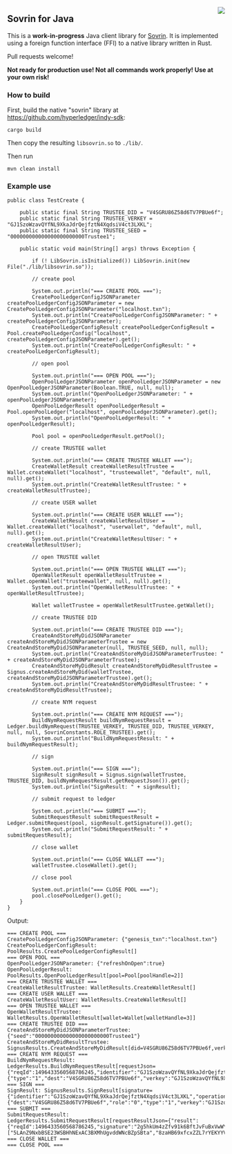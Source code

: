 <a href="https://sovrin.org/" target="_blank"><img src="https://avatars2.githubusercontent.com/u/22057628?v=3&s=50" align="right"></a>

## Sovrin for Java

This is a **work-in-progress** Java client library for [Sovrin](https://sovrin.org/). It is implemented using a foreign function interface (FFI) to a native library written in Rust.

Pull requests welcome!

**Not ready for production use! Not all commands work properly! Use at your own risk!**

### How to build

First, build the native "sovrin" library at https://github.com/hyperledger/indy-sdk:

	cargo build

Then copy the resulting `libsovrin.so` to `./lib/`.

Then run

    mvn clean install

### Example use

	public class TestCreate {
	
		public static final String TRUSTEE_DID = "V4SGRU86Z58d6TV7PBUe6f";
		public static final String TRUSTEE_VERKEY = "GJ1SzoWzavQYfNL9XkaJdrQejfztN4XqdsiV4ct3LXKL";
		public static final String TRUSTEE_SEED = "000000000000000000000000Trustee1";
	
		public static void main(String[] args) throws Exception {
	
			if (! LibSovrin.isInitialized()) LibSovrin.init(new File("./lib/libsovrin.so"));
	
			// create pool
	
			System.out.println("=== CREATE POOL ===");
			CreatePoolLedgerConfigJSONParameter createPoolLedgerConfigJSONParameter = new CreatePoolLedgerConfigJSONParameter("localhost.txn");
			System.out.println("CreatePoolLedgerConfigJSONParameter: " + createPoolLedgerConfigJSONParameter);
			CreatePoolLedgerConfigResult createPoolLedgerConfigResult = Pool.createPoolLedgerConfig("localhost", createPoolLedgerConfigJSONParameter).get();
			System.out.println("CreatePoolLedgerConfigResult: " + createPoolLedgerConfigResult);
	
			// open pool
	
			System.out.println("=== OPEN POOL ===");
			OpenPoolLedgerJSONParameter openPoolLedgerJSONParameter = new OpenPoolLedgerJSONParameter(Boolean.TRUE, null, null);
			System.out.println("OpenPoolLedgerJSONParameter: " + openPoolLedgerJSONParameter);
			OpenPoolLedgerResult openPoolLedgerResult = Pool.openPoolLedger("localhost", openPoolLedgerJSONParameter).get();
			System.out.println("OpenPoolLedgerResult: " + openPoolLedgerResult);
	
			Pool pool = openPoolLedgerResult.getPool();
	
			// create TRUSTEE wallet
	
			System.out.println("=== CREATE TRUSTEE WALLET ===");
			CreateWalletResult createWalletResultTrustee = Wallet.createWallet("localhost", "trusteewallet", "default", null, null).get();
			System.out.println("CreateWalletResultTrustee: " + createWalletResultTrustee);
	
			// create USER wallet
	
			System.out.println("=== CREATE USER WALLET ===");
			CreateWalletResult createWalletResultUser = Wallet.createWallet("localhost", "userwallet", "default", null, null).get();
			System.out.println("CreateWalletResultUser: " + createWalletResultUser);
	
			// open TRUSTEE wallet
	
			System.out.println("=== OPEN TRUSTEE WALLET ===");
			OpenWalletResult openWalletResultTrustee = Wallet.openWallet("trusteewallet", null, null).get();
			System.out.println("OpenWalletResultTrustee: " + openWalletResultTrustee);
	
			Wallet walletTrustee = openWalletResultTrustee.getWallet();
	
			// create TRUSTEE DID
	
			System.out.println("=== CREATE TRUSTEE DID ===");
			CreateAndStoreMyDidJSONParameter createAndStoreMyDidJSONParameterTrustee = new CreateAndStoreMyDidJSONParameter(null, TRUSTEE_SEED, null, null);
			System.out.println("CreateAndStoreMyDidJSONParameterTrustee: " + createAndStoreMyDidJSONParameterTrustee);
			CreateAndStoreMyDidResult createAndStoreMyDidResultTrustee = Signus.createAndStoreMyDid(walletTrustee, createAndStoreMyDidJSONParameterTrustee).get();
			System.out.println("CreateAndStoreMyDidResultTrustee: " + createAndStoreMyDidResultTrustee);
	
			// create NYM request
	
			System.out.println("=== CREATE NYM REQUEST ===");
			BuildNymRequestResult buildNymRequestResult = Ledger.buildNymRequest(TRUSTEE_VERKEY, TRUSTEE_DID, TRUSTEE_VERKEY, null, null, SovrinConstants.ROLE_TRUSTEE).get();
			System.out.println("BuildNymRequestResult: " + buildNymRequestResult);
	
			// sign
	
			System.out.println("=== SIGN ===");
			SignResult signResult = Signus.sign(walletTrustee, TRUSTEE_DID, buildNymRequestResult.getRequestJson()).get();
			System.out.println("SignResult: " + signResult);
	
			// submit request to ledger
	
			System.out.println("=== SUBMIT ===");
			SubmitRequestResult submitRequestResult = Ledger.submitRequest(pool, signResult.getSignature()).get();
			System.out.println("SubmitRequestResult: " + submitRequestResult);
	
			// close wallet
	
			System.out.println("=== CLOSE WALLET ===");
			walletTrustee.closeWallet().get();
	
			// close pool
	
			System.out.println("=== CLOSE POOL ===");
			pool.closePoolLedger().get();
		}
	}

Output:

	=== CREATE POOL ===
	CreatePoolLedgerConfigJSONParameter: {"genesis_txn":"localhost.txn"}
	CreatePoolLedgerConfigResult: PoolResults.CreatePoolLedgerConfigResult[]
	=== OPEN POOL ===
	OpenPoolLedgerJSONParameter: {"refreshOnOpen":true}
	OpenPoolLedgerResult: PoolResults.OpenPoolLedgerResult[pool=Pool[poolHandle=2]]
	=== CREATE TRUSTEE WALLET ===
	CreateWalletResultTrustee: WalletResults.CreateWalletResult[]
	=== CREATE USER WALLET ===
	CreateWalletResultUser: WalletResults.CreateWalletResult[]
	=== OPEN TRUSTEE WALLET ===
	OpenWalletResultTrustee: WalletResults.OpenWalletResult[wallet=Wallet[walletHandle=3]]
	=== CREATE TRUSTEE DID ===
	CreateAndStoreMyDidJSONParameterTrustee: {"seed":"000000000000000000000000Trustee1"}
	CreateAndStoreMyDidResultTrustee: SignusResults.CreateAndStoreMyDidResult[did=V4SGRU86Z58d6TV7PBUe6f,verkey=GJ1SzoWzavQYfNL9XkaJdrQejfztN4XqdsiV4ct3LXKL,pk=XWSNZUwj7Uc4KzBuTQjNwCZZFwXSMNGVqnfDgbwMiNP]
	=== CREATE NYM REQUEST ===
	BuildNymRequestResult: LedgerResults.BuildNymRequestResult[requestJson={"reqId":1496433560568786245,"identifier":"GJ1SzoWzavQYfNL9XkaJdrQejfztN4XqdsiV4ct3LXKL","operation":{"type":"1","dest":"V4SGRU86Z58d6TV7PBUe6f","verkey":"GJ1SzoWzavQYfNL9XkaJdrQejfztN4XqdsiV4ct3LXKL","role":"0"}}]
	=== SIGN ===
	SignResult: SignusResults.SignResult[signature={"identifier":"GJ1SzoWzavQYfNL9XkaJdrQejfztN4XqdsiV4ct3LXKL","operation":{"dest":"V4SGRU86Z58d6TV7PBUe6f","role":"0","type":"1","verkey":"GJ1SzoWzavQYfNL9XkaJdrQejfztN4XqdsiV4ct3LXKL"},"reqId":1496433560568786245,"signature":"2g5hkUm4zZfv91k6BftJvFuBxVwWYvWzuVx4G8WnUivwty9QLLqSzEeLdPveu9wctDmN3AMBosNziHm5HRic9aZR"}]
	=== SUBMIT ===
	SubmitRequestResult: LedgerResults.SubmitRequestResult[requestResultJson={"result":{"reqId":1496433560568786245,"signature":"2g5hkUm4zZfv91k6BftJvFuBxVwWYvWzuVx4G8WnUivwty9QLLqSzEeLdPveu9wctDmN3AMBosNziHm5HRic9aZR","auditPath":["5LAnZ9NxbBSE23WSBHhNExAC3BXMhUgvddWNcBZpSBta","8zaHB69xfcxZZL7rYEKYYVj5xUvBs2onGXzWJjfALWRE","2fhF8bWzNtPXuzV4wF9aTUz4JctzGXjB8uEjEE6ytZZc","FiVgaUHHJ9Nu842dcj7JBHXned5mkz6HZRyhE8kTeWUH"],"identifier":"GJ1SzoWzavQYfNL9XkaJdrQejfztN4XqdsiV4ct3LXKL","txnTime":1496433560615.697265625,"seqNo":16,"rootHash":"2J5WdLNnBSFyeASKr5YZouYzWn3KXZafrPrX2JBDVhKM","dest":"V4SGRU86Z58d6TV7PBUe6f","role":"0","verkey":"GJ1SzoWzavQYfNL9XkaJdrQejfztN4XqdsiV4ct3LXKL","type":"1"},"op":"REPLY"}]
	=== CLOSE WALLET ===
	=== CLOSE POOL ===
